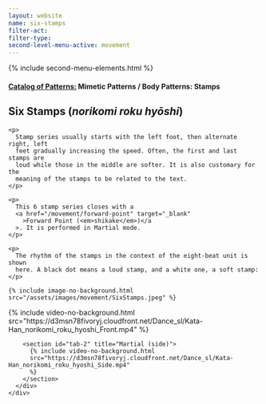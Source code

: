 ```yaml
---
layout: website
name: six-stamps
filter-act:
filter-type:
second-level-menu-active: movement
---
```


{% include second-menu-elements.html %}

<main class="page-content">
  <div class="text-container">
    <h4>
      <a href="/movement/">Catalog of Patterns:</a> Mimetic Patterns / Body
      Patterns: Stamps
    </h4>
    <h2>Six Stamps (<em>norikomi roku hyōshi</em>)</h2>

    <p>
      Stamp series usually starts with the left foot, then alternate right, left
      feet gradually increasing the speed. Often, the first and last stamps are
      loud while those in the middle are softer. It is also customary for the
      meaning of the stamps to be related to the text.
    </p>

    <p>
      This 6 stamp series closes with a
      <a href="/movement/forward-point" target="_blank"
        >Forward Point (<em>shikake</em>)</a
      >. It is performed in Martial mode.
    </p>

    <p>
      The rhythm of the stamps in the context of the eight-beat unit is shown
      here. A black dot means a loud stamp, and a white one, a soft stamp:
    </p>

    {% include image-no-background.html
    src="/assets/images/movement/SixStamps.jpeg" %}
  </div>

  <div class="tabs-container">
    <div class="tabs-container__links">
      <div class="wrapper">
        <div id="tabs"></div>
      </div>
    </div>
    <div class="tabs-container__content">
      <div class="wrapper">
        <section id="tab-1" title="Martial (front)">
          {% include video-no-background.html
          src="https://d3msn78fivoryj.cloudfront.net/Dance_sl/Kata-Han_norikomi_roku_hyoshi_Front.mp4"
          %}
        </section>

        <section id="tab-2" title="Martial (side)">
          {% include video-no-background.html
          src="https://d3msn78fivoryj.cloudfront.net/Dance_sl/Kata-Han_norikomi_roku_hyoshi_Side.mp4"
          %}
        </section>
      </div>
    </div>
  </div>
</main>
